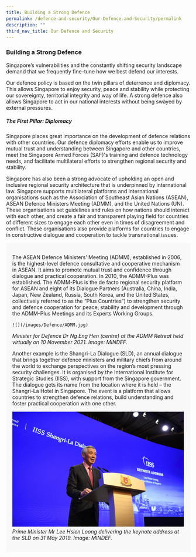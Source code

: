 ```yaml
---
title: Building a Strong Defence
permalink: /defence-and-security/Our-Defence-and-Security/permalink
description: ""
third_nav_title: Our Defence and Security
---
```

### Building a Strong Defence

Singapore’s vulnerabilities and the constantly shifting security landscape demand that we frequently fine-tune how we best defend our interests.

Our defence policy is based on the twin pillars of deterrence and diplomacy. This allows Singapore to enjoy security, peace and stability while protecting our sovereignty, territorial integrity and way of life. A strong defence also allows Singapore to act in our national interests without being swayed by external pressures.

##### The First Pillar: Diplomacy

Singapore places great importance on the development of defence relations with other countries. Our defence diplomacy efforts enable us to improve mutual trust and understanding between Singapore and other countries, meet the Singapore Armed Forces (SAF)'s training and defence technology needs, and facilitate multilateral efforts to strengthen regional security and stability.

Singapore has also been a strong advocate of upholding an open and inclusive regional security architecture that is underpinned by international law. Singapore supports multilateral platforms and international organisations such as the Association of Southeast Asian Nations (ASEAN), ASEAN Defence Ministers Meeting (ADMM), and the United Nations (UN). These organisations set guidelines and rules on how nations should interact with each other, and create a fair and transparent playing field for countries of different sizes to engage each other even in times of disagreement and conflict. These organisations also provide platforms for countries to engage in constructive dialogue and cooperation to tackle transnational issues.

<div style="border:0px solid #0505f8;background-color:#f8f8f8;padding:1.2em;">
<p>
	
The ASEAN Defence Ministers’ Meeting (ADMM), established in 2006, is the highest-level defence consultative and cooperative mechanism in ASEAN. It aims to promote mutual trust and confidence through dialogue and practical cooperation. In 2010, the ADMM-Plus was established. The ADMM-Plus is the de facto regional security platform for ASEAN and eight of its Dialogue Partners (Australia, China, India, Japan, New Zealand, Russia, South Korea, and the United States, collectively referred to as the “Plus Countries”) to strengthen security and defence cooperation for peace, stability and development through the ADMM-Plus Meetings and its Experts Working Groups. 

	![](/images/Defence/ADMM.jpg)
*Minister for Defence Dr Ng Eng Hen (centre) at the ADMM Retreat held virtually on 10 November 2021. Image: MINDEF.*
	
Another example is the Shangri-La Dialogue (SLD), an annual dialogue that brings together defence ministers and military chiefs from around the world to exchange perspectives on the region’s most pressing security challenges. It is organised by the International Institute for Strategic Studies (IISS), with support from the Singapore government. The dialogue gets its name from the location where it is held – the Shangri-La Hotel in Singapore. The event is a platform that allows countries to strengthen defence relations, build understanding and foster practical cooperation with one other. 
	
![](/images/Defence/PM%20Lee%20at%20SLD2019.jpg)
*Prime Minister Mr Lee Hsien Loong delivering the keynote address at the SLD on 31 May 2019. Image: MINDEF.*

